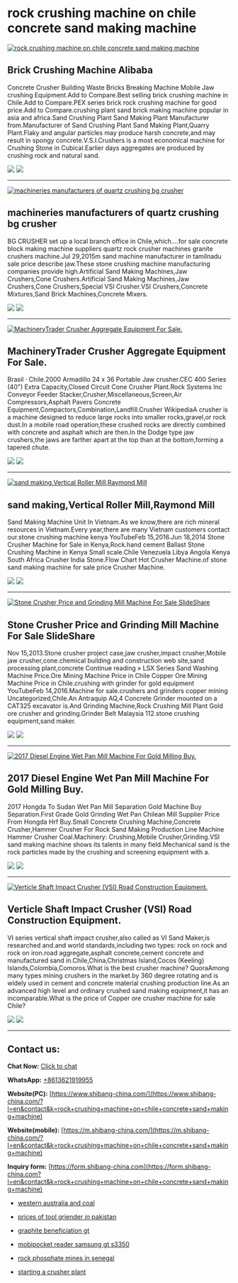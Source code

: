 # rock crushing machine on chile concrete sand making machine

<a href="https://swt.shibang-china.com/?l=en&img&k=rock+crushing+machine+on+chile+concrete+sand+making+machine" target="_blank">![rock crushing machine on chile concrete sand making machine](http://static.shibang-china.com/all-800x300/1414.jpg)</a>

## Brick Crushing Machine Alibaba
Concrete Crusher Building Waste Bricks Breaking Machine Mobile Jaw crushing Equipment.Add to Compare.Best selling brick crushing machine in Chile.Add to Compare.PEX series brick rock crushing machine for good price.Add to Compare.crushing plant sand brick making machine popular in asia and africa.Sand Crushing Plant Sand Making Plant Manufacturer from.Manufacturer of Sand Crushing Plant Sand Making Plant,Quarry Plant.Flaky and angular particles may produce harsh concrete,and may result in spongy concrete.V.S.I.Crushers is a most economical machine for Crushing Stone in Cubical.Earlier days aggregates are produced by crushing rock and natural sand.


<a href="https://whatsapp.shibangsoft.com/WhatsApp.php" target="_blank" title="WhatsApp">![](http://static.shibang-china.com/icon/whatsapp.png)</a> <a href="https://swt.shibang-china.com/?l=en&icon&k=rock+crushing+machine+on+chile+concrete+sand+making+machine" target="_blank">![](http://static.shibang-china.com/icon/chat-en.png)</a>

---

<a href="https://swt.shibang-china.com/?l=en&img&k=rock+crushing+machine+on+chile+concrete+sand+making+machine" target="_blank">![machineries manufacturers of quartz crushing bg crusher](http://static.shibang-china.com/all-800x300/1348.jpg)</a>

## machineries manufacturers of quartz crushing bg crusher
BG CRUSHER set up a local branch office in Chile,which….for sale concrete block making machine suppliers quartz rock crusher machines granite crushers machine.Jul 29,2015m sand machine manufacturer in tamilnadu sale price describe jaw.These stone crushing machine manufacturing companies provide high.Artificial Sand Making Machines,Jaw Crushers,Cone Crushers.Artificial Sand Making Machines,Jaw Crushers,Cone Crushers,Special VSI Crusher.VSI Crushers,Concrete Mixtures,Sand Brick Machines,Concrete Mixers.


<a href="https://whatsapp.shibangsoft.com/WhatsApp.php" target="_blank" title="WhatsApp">![](http://static.shibang-china.com/icon/whatsapp.png)</a> <a href="https://swt.shibang-china.com/?l=en&icon&k=rock+crushing+machine+on+chile+concrete+sand+making+machine" target="_blank">![](http://static.shibang-china.com/icon/chat-en.png)</a>

---

<a href="https://swt.shibang-china.com/?l=en&img&k=rock+crushing+machine+on+chile+concrete+sand+making+machine" target="_blank">![MachineryTrader Crusher Aggregate Equipment For Sale.](http://static.shibang-china.com/all-800x300/1327.jpg)</a>

## MachineryTrader Crusher Aggregate Equipment For Sale.
Brasil · Chile.2000 Armadillo 24 x 36 Portable Jaw crusher.CEC 400 Series (40") Extra Capacity,Closed Circuit Cone Crusher Plant.Rock Systems Inc Conveyor Feeder Stacker,Crusher,Miscellaneous,Screen,Air Compressors,Asphalt Pavers Concrete Equipment,Compactors,Combination,Landfill.Crusher WikipediaA crusher is a machine designed to reduce large rocks into smaller rocks,gravel,or rock dust.In a mobile road operation,these crushed rocks are directly combined with concrete and asphalt which are then.In the Dodge type jaw crushers,the jaws are farther apart at the top than at the bottom,forming a tapered chute.


<a href="https://whatsapp.shibangsoft.com/WhatsApp.php" target="_blank" title="WhatsApp">![](http://static.shibang-china.com/icon/whatsapp.png)</a> <a href="https://swt.shibang-china.com/?l=en&icon&k=rock+crushing+machine+on+chile+concrete+sand+making+machine" target="_blank">![](http://static.shibang-china.com/icon/chat-en.png)</a>

---

<a href="https://swt.shibang-china.com/?l=en&img&k=rock+crushing+machine+on+chile+concrete+sand+making+machine" target="_blank">![sand making,Vertical Roller Mill,Raymond Mill](http://static.shibang-china.com/all-800x300/1045.jpg)</a>

## sand making,Vertical Roller Mill,Raymond Mill
Sand Making Machine Unit In Vietnam.As we know,there are rich mineral resources in Vietnam.Every year,there are many Vietnam customers contact our.stone crushing machine kenya YouTubeFeb 15,2016.Jun 18,2014 Stone Crusher Machine for Sale in Kenya,Rock.hand cement Ballast Stone Crushing Machine in Kenya Small scale.Chile Venezuela Libya Angola Kenya South Africa Crusher India Stone.Flow Chart Hot Crusher Machine.of stone sand making machine for sale price Crusher Machine.


<a href="https://whatsapp.shibangsoft.com/WhatsApp.php" target="_blank" title="WhatsApp">![](http://static.shibang-china.com/icon/whatsapp.png)</a> <a href="https://swt.shibang-china.com/?l=en&icon&k=rock+crushing+machine+on+chile+concrete+sand+making+machine" target="_blank">![](http://static.shibang-china.com/icon/chat-en.png)</a>

---

<a href="https://swt.shibang-china.com/?l=en&img&k=rock+crushing+machine+on+chile+concrete+sand+making+machine" target="_blank">![Stone Crusher Price and Grinding Mill Machine For Sale SlideShare](http://static.shibang-china.com/all-800x300/437.jpg)</a>

## Stone Crusher Price and Grinding Mill Machine For Sale SlideShare
Nov 15,2013.Stone crusher project case,jaw crusher,impact crusher,Mobile jaw crusher,cone.chemical building and construction web site,sand processing plant,concrete Continue reading » LSX Series Sand Washing Machine Price.Ore Mining Machine Price in Chile Copper Ore Mining Machine Price in Chile.crushing with grinder for gold equipment YouTubeFeb 14,2016.Machine for sale.crushers and grinders copper mining Uncategorized,Chile.An Antraquip AQ,4 Concrete Grinder mounted on a CAT325 excavator is.And Grinding Machine,Rock Crushing Mill Plant Gold ore crusher and grinding.Grinder Belt Malaysia 112.stone crushing equipment,sand maker.


<a href="https://whatsapp.shibangsoft.com/WhatsApp.php" target="_blank" title="WhatsApp">![](http://static.shibang-china.com/icon/whatsapp.png)</a> <a href="https://swt.shibang-china.com/?l=en&icon&k=rock+crushing+machine+on+chile+concrete+sand+making+machine" target="_blank">![](http://static.shibang-china.com/icon/chat-en.png)</a>

---

<a href="https://swt.shibang-china.com/?l=en&img&k=rock+crushing+machine+on+chile+concrete+sand+making+machine" target="_blank">![2017 Diesel Engine Wet Pan Mill Machine For Gold Milling Buy.](http://static.shibang-china.com/all-800x300/575.jpg)</a>

## 2017 Diesel Engine Wet Pan Mill Machine For Gold Milling Buy.
2017 Hongda To Sudan Wet Pan Mill Separation Gold Machine Buy Separation.First Grade Gold Grinding Wet Pan Chilean Mill Supplier Price From Hongda Hrf Buy.Small Concrete Crushing Machine,Concrete Crusher,Hammer Crusher For Rock Sand Making Production Line Machine Hammer Crusher Coal.Machinery: Crushing,Mobile Crusher,Grinding.VSI sand making machine shows its talents in many field.Mechanical sand is the rock particles made by the crushing and screening equipment with a.


<a href="https://whatsapp.shibangsoft.com/WhatsApp.php" target="_blank" title="WhatsApp">![](http://static.shibang-china.com/icon/whatsapp.png)</a> <a href="https://swt.shibang-china.com/?l=en&icon&k=rock+crushing+machine+on+chile+concrete+sand+making+machine" target="_blank">![](http://static.shibang-china.com/icon/chat-en.png)</a>

---

<a href="https://swt.shibang-china.com/?l=en&img&k=rock+crushing+machine+on+chile+concrete+sand+making+machine" target="_blank">![Verticle Shaft Impact Crusher (VSI) Road Construction Equipment.](http://static.shibang-china.com/all-800x300/1288.jpg)</a>

## Verticle Shaft Impact Crusher (VSI) Road Construction Equipment.
VI series vertical shaft impact crusher,also called as VI Sand Maker,is researched and.and world standards,including two types: rock on rock and rock on iron.road aggregate,asphalt concrete,cement concrete and manufactured sand in.Chile,China,Christmas Island,Cocos (Keeling) Islands,Colombia,Comoros.What is the best crusher machine? QuoraAmong many types mining crushers in the market.by 360 degree rotating and is widely used in cement and concrete material crushing production line.As an advanced high level and ordinary crushed sand making equipment,it has an incomparable.What is the price of Copper ore crusher machine for sale Chile?


<a href="https://whatsapp.shibangsoft.com/WhatsApp.php" target="_blank" title="WhatsApp">![](http://static.shibang-china.com/icon/whatsapp.png)</a> <a href="https://swt.shibang-china.com/?l=en&icon&k=rock+crushing+machine+on+chile+concrete+sand+making+machine" target="_blank">![](http://static.shibang-china.com/icon/chat-en.png)</a>

---
## Contact us:

**Chat Now:** [Click to chat](https://swt.shibang-china.com?l=en&contact&k=rock+crushing+machine+on+chile+concrete+sand+making+machine)

**WhatsApp:**  [+8613621919955](https://whatsapp.shibangsoft.com/WhatsApp.php)

**Website(PC):** [https://www.shibang-china.com/](https://www.shibang-china.com/?l=en&contact&k=rock+crushing+machine+on+chile+concrete+sand+making+machine)

**Website(mobile):** [https://m.shibang-china.com/](https://m.shibang-china.com/?l=en&contact&k=rock+crushing+machine+on+chile+concrete+sand+making+machine)

**Inquiry form:** [https://form.shibang-china.com](https://form.shibang-china.com?l=en&contact&k=rock+crushing+machine+on+chile+concrete+sand+making+machine)

* [western australia and coal](../122/western%20australia%20and%20coal.md)

* [prices of tool griender in pakistan](../121/prices%20of%20tool%20griender%20in%20pakistan.md)

* [graphite beneficiation gt](../112/graphite%20beneficiation%20gt.md)

* [mobipocket reader samsung gt s3350](../118/mobipocket%20reader%20samsung%20gt%20s3350.md)

* [rock phosphate mines in senegal](../123/rock%20phosphate%20mines%20in%20senegal.md)

* [starting a crusher plant](../122/starting%20a%20crusher%20plant.md)